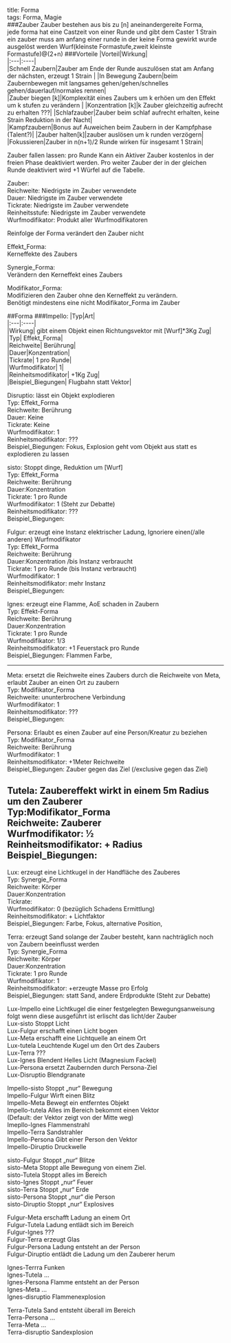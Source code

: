 title: Forma  
tags: Forma, Magie  
###Zauber
Zauber bestehen aus bis zu [n] aneinandergereite Forma,  
jede forma hat eine Castzeit von einer Runde und gibt dem Caster 1 Strain  
ein zauber muss am anfang einer runde in der keine Forma gewirkt wurde ausgelöst werden
Wurf(kleinste Formastufe,zweit kleinste Formastufe)@(2+n)
###Vorteile
|Vorteil|Wirkung|  
|:---|:----|  
|Schnell Zaubern|Zauber am Ende der Runde auszulösen stat am Anfang der nächsten, erzeugt 1 Strain |
|In Bewegung Zaubern|beim Zaubernbewegen mit langsames gehen/gehen/schnelles gehen/dauerlauf/normales rennen|  
|Zauber biegen [k]|Komplexität eines Zaubers um k erhöen um den Effekt um k stufen zu verändern |
|Konzentration [k]|k Zauber gleichzeitig aufrecht zu erhalten ???|
|Schlafzauber|Zauber beim schlaf aufrecht erhalten, keine Strain Reduktion in der Nacht|  
|Kampfzaubern|Bonus auf Auweichen beim Zaubern in der Kampfphase (Talent?)|
|Zauber halten[k]|zauber auslösen um k runden verzögern| 
|Fokussieren|Zauber in n(n+1)/2 Runde wirken für insgesamt 1 Strain|




Zauber fallen lassen: pro Runde Kann ein Aktiver Zauber kostenlos in der freien Phase deaktiviert werden. Pro weiter Zauber der in der gleichen Runde deaktiviert wird +1 Würfel auf die Tabelle.  
  
Zauber:  
Reichweite: Niedrigste im Zauber verwendete  
Dauer: Niedrigste im Zauber verwendete  
Tickrate: Niedrigste im Zauber verwendete  
Reinheitsstufe: Niedrigste im Zauber verwendete  
Wurfmodifikator: Produkt aller Wurfmodifikatoren  
  
Reinfolge der Forma verändert den Zauber nicht  
  
Effekt_Forma:  
Kerneffekte des Zaubers  
  
Synergie_Forma:  
Verändern den Kerneffekt eines Zaubers  
  
Modifikator_Forma:  
Modifizieren den Zauber ohne den Kerneffekt zu verändern.   
Benötigt mindestens eine nicht Modifikator_Forma im Zauber  
  
##Forma
###Impello:
|Typ|Art|  
|:---|:----|  
|Wirkung| gibt einem Objekt einen Richtungsvektor mit [Wurf]*3Kg Zug|  
|Typ| Effekt_Forma|  
|Reichweite| Berührung|  
|Dauer|Konzentration|  
|Tickrate| 1 pro Runde|  
|Wurfmodifikator| 1|  
|Reinheitsmodifikator| +1Kg Zug|  
|Beispiel_Biegungen| Flugbahn statt Vektor|  
  
Disruptio: lässt ein Objekt explodieren  
Typ: Effekt_Forma  
Reichweite: Berührung  
Dauer: Keine  
Tickrate: Keine  
Wurfmodifikator: 1  
Reinheitsmodifikator: ???  
Beispiel_Biegungen: Fokus, Explosion geht vom Objekt aus statt es explodieren zu lassen  
  
sisto: Stoppt dinge, Reduktion um [Wurf]  
Typ: Effekt_Forma  
Reichweite: Berührung  
Dauer:Konzentration  
Tickrate: 1 pro Runde  
Wurfmodifikator: 1 (Steht zur Debatte)  
Reinheitsmodifikator: ???  
Beispiel_Biegungen:  
   
Fulgur: erzeugt eine Instanz elektrischer Ladung, Ignoriere einen(/alle anderen) Wurfmodifikator  
Typ: Effekt_Forma  
Reichweite: Berührung  
Dauer:Konzentration /bis Instanz verbraucht  
Tickrate: 1 pro Runde (bis Instanz verbraucht)  
Wurfmodifikator: 1  
Reinheitsmodifikator:  mehr Instanz  
Beispiel_Biegungen:   
  
Ignes: erzeugt eine Flamme, AoE schaden in Zaubern  
Typ: Effekt-Forma  
Reichweite: Berührung  
Dauer:Konzentration  
Tickrate: 1 pro Runde  
Wurfmodifikator: 1/3  
Reinheitsmodifikator:  +1 Feuerstack pro Runde  
Beispiel_Biegungen: Flammen Farbe,  
  
  
---------------------------------------------------------------------  
Meta: ersetzt die Reichweite eines Zaubers durch die Reichweite von Meta, erlaubt Zauber an einen Ort zu zaubern  
Typ: Modifikator_Forma  
Reichweite: ununterbrochene Verbindung  
Wurfmodifikator: 1  
Reinheitsmodifikator: ???  
Beispiel_Biegungen:  
  
Persona: Erlaubt es einen Zauber auf eine Person/Kreatur zu beziehen  
Typ: Modifikator_Forma  
Reichweite: Berührung  
Wurfmodifikator: 1  
Reinheitsmodifikator:  +1Meter Reichweite  
Beispiel_Biegungen: Zauber gegen das Ziel (/exclusive gegen das Ziel)  
  
Tutela: Zaubereffekt wirkt in einem 5m Radius um den Zauberer  
Typ:Modifikator_Forma  
Reichweite: Zauberer  
Wurfmodifikator: ½  
Reinheitsmodifikator: + Radius  
Beispiel_Biegungen:   
---------------------------------------------------------------  
Lux: erzeugt eine Lichtkugel in der Handfläche des Zauberes  
Typ: Synergie_Forma  
Reichweite: Körper  
Dauer:Konzentration  
Tickrate:  
Wurfmodifikator: 0 (bezüglich Schadens Ermittlung)  
Reinheitsmodifikator:  + Lichtfaktor  
Beispiel_Biegungen: Farbe, Fokus, alternative Position,   
  
Terra: erzeugt Sand solange der Zauber besteht, kann nachträglich noch von Zaubern beeinflusst  werden  
Typ: Synergie_Forma  
Reichweite: Körper  
Dauer:Konzentration  
Tickrate: 1 pro Runde  
Wurfmodifikator: 1  
Reinheitsmodifikator: +erzeugte Masse pro Erfolg  
Beispiel_Biegungen: statt Sand, andere Erdprodukte (Steht zur Debatte)  
  
Lux-Impello 	eine Lichtkugel die einer festgelegten Bewegungsanweisung folgt wenn diese  			ausgeführt ist erlischt das licht/der Zauber  
Lux-sisto	Stoppt Licht  
Lux-Fulgur	erschafft einen Licht bogen  
Lux-Meta	erschafft eine Lichtquelle an einem Ort  
Lux-tutela	Leuchtende Kugel um den Ort des Zaubers  
Lux-Terra	???  
Lux-Ignes	Blendent Helles Licht (Magnesium Fackel)  
Lux-Persona	ersetzt Zaubernden durch Persona-Ziel  
Lux-Disruptio	Blendgranate  
  
Impello-sisto		Stoppt „nur“ Bewegung  
Impello-Fulgur 	Wirft einen Blitz  
Impello-Meta		Bewegt ein entferntes Objekt  
Impello-tutela		Alles im Bereich bekommt einen Vektor  
			(Default: der Vektor zeigt von der Mitte weg)  
Imepllo-Ignes		Flammenstrahl  
Impello-Terra		Sandstrahler  
Impello-Persona	Gibt einer Person den Vektor  
Impello-Diruptio	Druckwelle  
  
sisto-Fulgur	Stoppt „nur“ Blitze   
sisto-Meta	Stoppt alle Bewegung von einem Ziel.  
sisto-Tutela	Stoppt alles im Bereich  
sisto-Ignes	Stoppt „nur“ Feuer  
sisto-Terra	Stoppt „nur“ Erde  
sisto-Persona	Stoppt „nur“ die Person  
sisto-Diruptio	Stoppt „nur“ Explosives  
  
Fulgur-Meta	erschafft Ladung an einem Ort  
Fulgur-Tutela	Ladung entlädt sich im Bereich  
Fulgur-Ignes	???  
Fulgur-Terra	 erzeugt Glas  
Fulgur-Persona Ladung entsteht an der Person  
Fulgur-Diruptio entlädt die Ladung um den Zauberer herum  
  
Ignes-Terrra	Funken  
Ignes-Tutela	...  
Ignes-Persona	Flamme entsteht an der Person  
Ignes-Meta	...  
Ignes-disruptio Flammenexplosion  
  
Terra-Tutela	Sand entsteht überall im Bereich  
Terra-Persona	…  
Terra-Meta	...  
Terra-disruptio Sandexplosion  